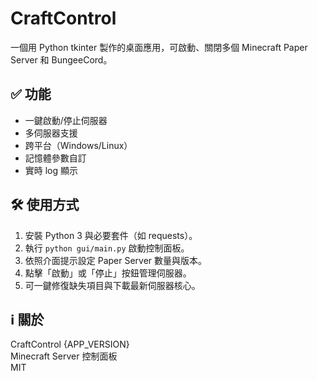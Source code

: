 # CraftControl

一個用 Python tkinter 製作的桌面應用，可啟動、關閉多個 Minecraft Paper Server 和 BungeeCord。

## ✅ 功能
- 一鍵啟動/停止伺服器
- 多伺服器支援
- 跨平台（Windows/Linux）
- 記憶體參數自訂
- 實時 log 顯示

## 🛠 使用方式

1. 安裝 Python 3 與必要套件（如 requests）。
2. 執行 `python gui/main.py` 啟動控制面板。
3. 依照介面提示設定 Paper Server 數量與版本。
4. 點擊「啟動」或「停止」按鈕管理伺服器。
5. 可一鍵修復缺失項目與下載最新伺服器核心。

## ℹ️ 關於

CraftControl {APP_VERSION}  
Minecraft Server 控制面板  
MIT

